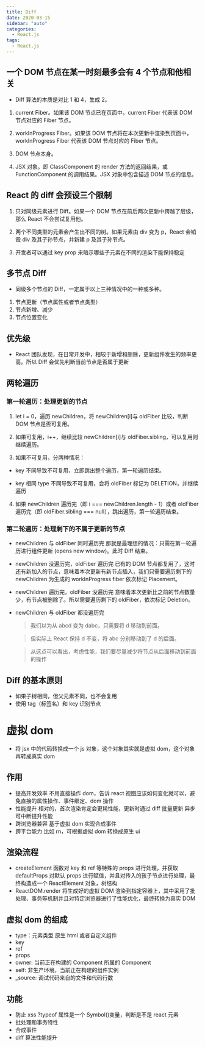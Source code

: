 ```yaml
---
title: Diff
date: 2020-03-15
sidebar: "auto"
categories:
  - React.js
tags:
  - React.js
---
```


## 一个 DOM 节点在某一时刻最多会有 4 个节点和他相关

- Diff 算法的本质是对比 1 和 4，生成 2。

1.  current Fiber。如果该 DOM 节点已在页面中，current Fiber 代表该 DOM 节点对应的 Fiber 节点。

2.  workInProgress Fiber。如果该 DOM 节点将在本次更新中渲染到页面中，workInProgress Fiber 代表该 DOM 节点对应的 Fiber 节点。

3.  DOM 节点本身。

4.  JSX 对象。即 ClassComponent 的 render 方法的返回结果，或 FunctionComponent 的调用结果。JSX 对象中包含描述 DOM 节点的信息。

## React 的 diff 会预设三个限制

1.  只对同级元素进行 Diff。如果一个 DOM 节点在前后两次更新中跨越了层级，那么 React 不会尝试复用他。

2.  两个不同类型的元素会产生出不同的树。如果元素由 div 变为 p，React 会销毁 div 及其子孙节点，并新建 p 及其子孙节点。

3.  开发者可以通过 key prop 来暗示哪些子元素在不同的渲染下能保持稳定

## 多节点 Diff

- 同级多个节点的 Diff，一定属于以上三种情况中的一种或多种。

1.  节点更新（节点属性或者节点类型）
2.  节点新增、减少
3.  节点位置变化

## 优先级

- React 团队发现，在日常开发中，相较于新增和删除，更新组件发生的频率更高。所以 Diff 会优先判断当前节点是否属于更新

## 两轮遍历

### 第一轮遍历：处理更新的节点

1.  let i = 0，遍历 newChildren，将 newChildren[i]与 oldFiber 比较，判断 DOM 节点是否可复用。

2.  如果可复用，i++，继续比较 newChildren[i]与 oldFiber.sibling，可以复用则继续遍历。

3.  如果不可复用，分两种情况：

- key 不同导致不可复用，立即跳出整个遍历，第一轮遍历结束。

- key 相同 type 不同导致不可复用，会将 oldFiber 标记为 DELETION，并继续遍历

4.  如果 newChildren 遍历完（即 i === newChildren.length - 1）或者 oldFiber 遍历完（即 oldFiber.sibling === null），跳出遍历，第一轮遍历结束。

### 第二轮遍历：处理剩下的不属于更新的节点

- newChildren 与 oldFiber 同时遍历完
  那就是最理想的情况：只需在第一轮遍历进行组件更新 (opens new window)。此时 Diff 结束。

- newChildren 没遍历完，oldFiber 遍历完
  已有的 DOM 节点都复用了，这时还有新加入的节点，意味着本次更新有新节点插入，我们只需要遍历剩下的 newChildren 为生成的 workInProgress fiber 依次标记 Placement。

- newChildren 遍历完，oldFiber 没遍历完
  意味着本次更新比之前的节点数量少，有节点被删除了。所以需要遍历剩下的 oldFiber，依次标记 Deletion。

- newChildren 与 oldFiber 都没遍历完

  > 我们以为从 abcd 变为 dabc，只需要将 d 移动到前面。

  > 但实际上 React 保持 d 不变，将 abc 分别移动到了 d 的后面。

  > 从这点可以看出，考虑性能，我们要尽量减少将节点从后面移动到前面的操作

## Diff 的基本原则

- 如果子树相同，但父元素不同，也不会复用
- 使用 tag（标签名）和 key 识别节点

# 虚拟 dom

- 将 jsx 中的代码转换成一个 js 对象，这个对象其实就是虚拟 dom，这个对象再转成真实 dom

## 作用

- 提高开发效率
  不用直接操作 dom，告诉 react 视图应该如何变化就可以，避免直接的属性操作、事件绑定、dom 操作
- 性能提升
  相对的，首次渲染肯定会更耗性能，更新时通过 diff 批量更新 异步可中断提升性能
- 跨浏览器兼容
  基于虚拟 dom 实现合成事件
- 跨平台能力
  比如 rn，可根据虚拟 dom 转换成原生 ui

## 渲染流程

- createElement 函数对 key 和 ref 等特殊的 props 进行处理，并获取 defaultProps 对默认 props 进行赋值，并且对传入的孩子节点进行处理，最终构造成一个 ReactElement 对象，树结构
- ReactDOM.render 将生成好的虚拟 DOM 渲染到指定容器上，其中采用了批处理、事务等机制并且对特定浏览器进行了性能优化，最终转换为真实 DOM

## 虚拟 dom 的组成

- type：元素类型 原生 html 或者自定义组件
- key
- ref
- props
- owner: 当前正在构建的 Component 所属的 Component
- self: 非生产环境，当前正在构建的组件实例
- \_source: 调试代码来自的文件和代码行数

## 功能

- 防止 xss
  ?typeof 属性是一个 Symbol()变量，判断是不是 react 元素
- 批处理和事务特性
- 合成事件
- diff 算法性能提升
